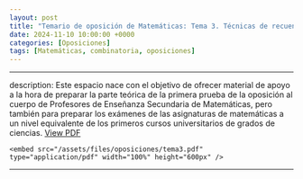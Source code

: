 ```yaml
---
layout: post
title: "Temario de oposición de Matemáticas: Tema 3. Técnicas de recuento y combinatoria."
date: 2024-11-10 10:00:00 +0000
categories: [Oposiciones]
tags: [Matemáticas, combinatoria, oposiciones]
---
```


---
description: Este espacio nace con el objetivo de ofrecer material de apoyo a la hora de preparar la parte teórica de la primera prueba de la oposición al 
cuerpo de Profesores de Enseñanza Secundaria de Matemáticas, pero también para preparar los exámenes de las asignaturas de 
matemáticas a un nivel equivalente de los primeros cursos universitarios de grados de ciencias.
[View PDF](assets/files/oposiciones/tema3.pdf)


`<embed src="/assets/files/oposiciones/tema3.pdf" type="application/pdf" width="100%" height="600px" />`

---



